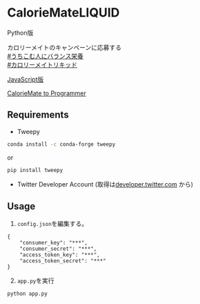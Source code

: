 # CalorieMateLIQUID
Python版

カロリーメイトのキャンペーンに応募する  
[#うちこむ人にバランス栄養](https://twitter.com/hashtag/%E3%81%86%E3%81%A1%E3%81%93%E3%82%80%E4%BA%BA%E3%81%AB%E3%83%90%E3%83%A9%E3%83%B3%E3%82%B9%E6%A0%84%E9%A4%8A)  
[#カロリーメイトリキッド](https://twitter.com/hashtag/%E3%82%AB%E3%83%AD%E3%83%AA%E3%83%BC%E3%83%A1%E3%82%A4%E3%83%88%E3%83%AA%E3%82%AD%E3%83%83%E3%83%89)

[JavaScript版](https://github.com/BonyChops/CalorieMateLIQUID)

[CalorieMate to Programmer](https://www.otsuka.co.jp/cmt/to_programmer/)

## Requirements
- Tweepy


```bash
conda install -c conda-forge tweepy 
```

or

```bash
pip install tweepy
```

- Twitter Developer Account (取得は[developer.twitter.com](https://developer.twitter.com/) から)

## Usage
1. `config.json`を編集する。
```
{
    "consumer_key": "***",
    "consumer_secret": "***",
    "access_token_key": "***",
    "access_token_secret": "***"
}
```
2. `app.py`を実行
```bash
python app.py
```
